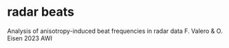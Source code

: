 # radar beats
 Analysis of anisotropy-induced beat frequencies in radar data
 F. Valero & O. Eisen
 2023
 AWI
